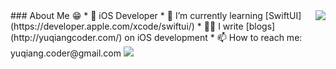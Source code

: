 <img align="right" src="https://github-readme-stats.vercel.app/api/top-langs/?username=YQqiang&hide=CSS,shell" />
### About Me 😁
* 📱 iOS Developer
* 🌱 I’m currently learning [SwiftUI](https://developer.apple.com/xcode/swiftui/)
* ✍🏻 I write [blogs](http://yuqiangcoder.com/) on iOS development
* 📫 How to reach me: yuqiang.coder@gmail.com

<img src="https://github-readme-stats.vercel.app/api?username=YQqiang&show_icons=true&icon_color=007aff&text_color=333&bg_color=fff&hide_title=true" />

